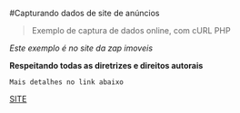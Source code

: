 #Capturando dados de site de anúncios

>Exemplo de captura de dados online, com cURL PHP

*Este exemplo é no site da zap imoveis*

**Respeitando todas as diretrizes e direitos autorais**

`Mais detalhes no link abaixo`

[SITE](https://www.zapimoveis.com.br/)

